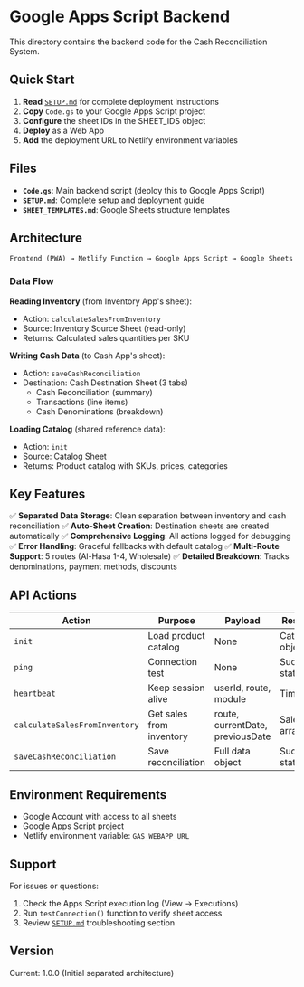 # Google Apps Script Backend

This directory contains the backend code for the Cash Reconciliation System.

## Quick Start

1. **Read** [`SETUP.md`](./SETUP.md) for complete deployment instructions
2. **Copy** `Code.gs` to your Google Apps Script project
3. **Configure** the sheet IDs in the SHEET_IDS object
4. **Deploy** as a Web App
5. **Add** the deployment URL to Netlify environment variables

## Files

- **`Code.gs`**: Main backend script (deploy this to Google Apps Script)
- **`SETUP.md`**: Complete setup and deployment guide
- **`SHEET_TEMPLATES.md`**: Google Sheets structure templates

## Architecture

```
Frontend (PWA) → Netlify Function → Google Apps Script → Google Sheets
```

### Data Flow

**Reading Inventory** (from Inventory App's sheet):
- Action: `calculateSalesFromInventory`
- Source: Inventory Source Sheet (read-only)
- Returns: Calculated sales quantities per SKU

**Writing Cash Data** (to Cash App's sheet):
- Action: `saveCashReconciliation`
- Destination: Cash Destination Sheet (3 tabs)
  - Cash Reconciliation (summary)
  - Transactions (line items)
  - Cash Denominations (breakdown)

**Loading Catalog** (shared reference data):
- Action: `init`
- Source: Catalog Sheet
- Returns: Product catalog with SKUs, prices, categories

## Key Features

✅ **Separated Data Storage**: Clean separation between inventory and cash reconciliation
✅ **Auto-Sheet Creation**: Destination sheets are created automatically
✅ **Comprehensive Logging**: All actions logged for debugging
✅ **Error Handling**: Graceful fallbacks with default catalog
✅ **Multi-Route Support**: 5 routes (Al-Hasa 1-4, Wholesale)
✅ **Detailed Breakdown**: Tracks denominations, payment methods, discounts

## API Actions

| Action | Purpose | Payload | Response |
|--------|---------|---------|----------|
| `init` | Load product catalog | None | Catalog object |
| `ping` | Connection test | None | Success status |
| `heartbeat` | Keep session alive | userId, route, module | Timestamp |
| `calculateSalesFromInventory` | Get sales from inventory | route, currentDate, previousDate | Sales array |
| `saveCashReconciliation` | Save reconciliation | Full data object | Success status |

## Environment Requirements

- Google Account with access to all sheets
- Google Apps Script project
- Netlify environment variable: `GAS_WEBAPP_URL`

## Support

For issues or questions:
1. Check the Apps Script execution log (View → Executions)
2. Run `testConnection()` function to verify sheet access
3. Review [`SETUP.md`](./SETUP.md) troubleshooting section

## Version

Current: 1.0.0 (Initial separated architecture)
